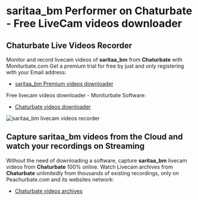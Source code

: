 # saritaa_bm Performer on Chaturbate - Free LiveCam videos downloader

## Chaturbate Live Videos Recorder

Monitor and record livecam videos of **saritaa_bm** from **Chaturbate** with Moniturbate.com
Get a premium trial for free by just and only registering with your Email address:
* [saritaa_bm Premium videos downloader](https://moniturbate.com/request-demo-licence-key.html)

Free livecam videos downloader - Moniturbate Software:
* [Chaturbate videos downloader](https://moniturbate.com/moniturbate-download-software.html)

![saritaa_bm livecam videos recorder](https://peachurnet.com/templates/moniturbate-software.png)


## Capture saritaa_bm videos from the Cloud and watch your recordings on Streaming

Without the need of downloading a software, capture **saritaa_bm** livecam videos from **Chaturbate** 100% online.
Watch Livecam archives from **Chaturbate** unlimitedly from thousands of existing recordings, only on Peachurbate.com and its websites network:
* [Chaturbate videos archives](https://peachurnet.com/)